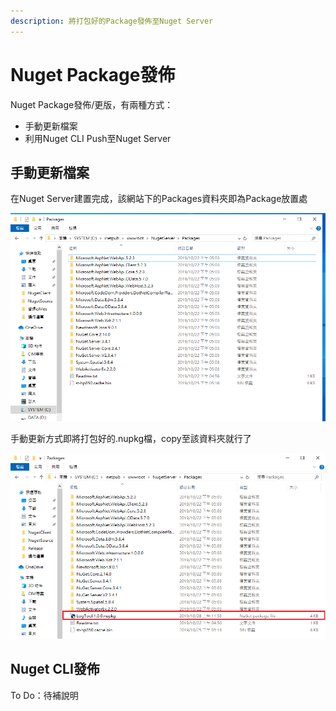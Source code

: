 ```yaml
---
description: 將打包好的Package發佈至Nuget Server
---
```


# Nuget Package發佈

Nuget Package發佈/更版，有兩種方式：

* 手動更新檔案
* 利用Nuget CLI Push至Nuget Server

## 手動更新檔案

在Nuget Server建置完成，該網站下的Packages資料夾即為Package放置處

![](../../.gitbook/assets/image%20%28126%29.png)

手動更新方式即將打包好的.nupkg檔，copy至該資料夾就行了

![](../../.gitbook/assets/image%20%28108%29.png)

## Nuget CLI發佈

To Do：待補說明

